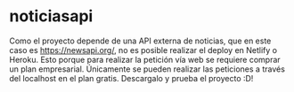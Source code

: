 # noticiasapi
Como el proyecto depende de una API externa de noticias, que en este caso es https://newsapi.org/, no es posible realizar el deploy en Netlify o Heroku. Esto porque para realizar la petición vía web se requiere comprar un plan empresarial. Únicamente se pueden realizar las peticiones a través del localhost en el plan gratis. Descargalo y prueba el proyecto :D!
